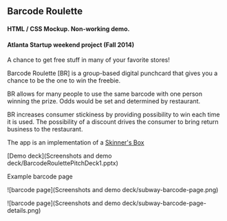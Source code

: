 ## Barcode Roulette
#### HTML / CSS Mockup. Non-working demo.
#### Atlanta Startup weekend project (Fall 2014)
A chance to get free stuff in many of your favorite stores! 

Barcode Roulette [BR] is a group-based digital punchcard that gives you a chance to be the one to win the freebie.

BR allows for many people to use the same barcode with one person winning the prize. Odds would be set and determined by restaurant. 

BR increases consumer stickiness by providing possibility to win each time it is used. The possibility of a discount drives the consumer to bring return business to the restaurant.

The app is an implementation of a [Skinner's Box](http://en.wikipedia.org/wiki/Operant_conditioning_chamber)

[Demo deck](Screenshots and demo deck/BarcodeRoulettePitchDeck1.pptx)

Example barcode page

![barcode page](Screenshots and demo deck/subway-barcode-page.png)

![barcode page](Screenshots and demo deck/subway-barcode-page-details.png)
